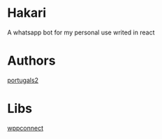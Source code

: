 # Hakari
A whatsapp bot for my personal use writed in react

# Authors
[portugals2](https://github.com/portugals2)

# Libs
[wppconnect](https://github.com/wppconnect-team/wppconnect)
